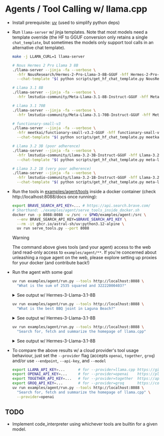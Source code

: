 # Agents / Tool Calling w/ llama.cpp

- Install prerequisite: [uv](https://docs.astral.sh/uv/) (used to simplify python deps)

- Run `llama-server` w/ jinja templates. Note that most models need a template override (the HF to GGUF conversion only retains a single `chat_template`, but sometimes the models only support tool calls in an alternative chat template).

  ```bash
  make -j LLAMA_CURL=1 llama-server

  # Nous Hermes 2 Pro Llama 3 8B
  ./llama-server --jinja -fa --verbose \
    -hfr NousResearch/Hermes-2-Pro-Llama-3-8B-GGUF -hff Hermes-2-Pro-Llama-3-8B-Q8_0.gguf \
    --chat-template "$( python scripts/get_hf_chat_template.py NousResearch/Hermes-2-Pro-Llama-3-8B tool_use )"

  # Llama 3.1 8B
  ./llama-server --jinja -fa --verbose \
    -hfr lmstudio-community/Meta-Llama-3.1-8B-Instruct-GGUF -hff Meta-Llama-3.1-8B-Instruct-Q5_K_M.gguf

  # Llama 3.1 70B
  ./llama-server --jinja -fa --verbose \
    -hfr lmstudio-community/Meta-Llama-3.1-70B-Instruct-GGUF -hff Meta-Llama-3.1-70B-Instruct-Q4_K_M.gguf

  # functionary-small-v3
  ./llama-server --jinja -fa --verbose \
    -hfr meetkai/functionary-small-v3.2-GGUF -hff functionary-small-v3.2.Q4_0.gguf \
    --chat-template "$( python scripts/get_hf_chat_template.py meetkai/functionary-medium-v3.2 )"

  # Llama 3.2 3B (poor adherence)
  ./llama-server --jinja -fa --verbose \
    -hfr lmstudio-community/Llama-3.2-3B-Instruct-GGUF -hff Llama-3.2-3B-Instruct-Q6_K_L.gguf \
    --chat-template "$( python scripts/get_hf_chat_template.py meta-llama/Llama-3.2-3B-Instruct )"

  # Llama 3.2 1B (very poor adherence)
  ./llama-server --jinja -fa --verbose \
    -hfr lmstudio-community/Llama-3.2-1B-Instruct-GGUF -hff Llama-3.2-1B-Instruct-Q4_K_M.gguf \
    --chat-template "$( python scripts/get_hf_chat_template.py meta-llama/Llama-3.2-3B-Instruct )"
  ```

- Run the tools in [examples/agent/tools](./examples/agent/tools) inside a docker container (check http://localhost:8088/docs once running):

  ```bash
  export BRAVE_SEARCH_API_KEY=... # https://api.search.brave.com/
  # Shorthand: ./examples/agent/serve_tools_inside_docker.sh
  docker run -p 8088:8088 -w /src -v $PWD/examples/agent:/src \
    --env BRAVE_SEARCH_API_KEY=$BRAVE_SEARCH_API_KEY \
    --rm -it ghcr.io/astral-sh/uv:python3.12-alpine \
    uv run serve_tools.py --port 8088
  ```

  > [!WARNING]
  > The command above gives tools (and your agent) access to the web (and read-only access to `examples/agent/**`. If you're concerned about unleashing a rogue agent on the web, please explore setting up proxies for your docker (and contribute back!)

- Run the agent with some goal

  ```bash
  uv run examples/agent/run.py --tools http://localhost:8088 \
    "What is the sum of 2535 squared and 32222000403?"
  ```

  <details><summary>See output w/ Hermes-3-Llama-3.1-8B</summary>

  ```
  🛠️  Tools: python, fetch_page, brave_search
  ⚙️  python(code="print(2535**2 + 32222000403)")
  → 15 chars
  The sum of 2535 squared and 32222000403 is 32228426628.
  ```

  </details>

  ```bash
  uv run examples/agent/run.py --tools http://localhost:8088 \
    "What is the best BBQ joint in Laguna Beach?"
  ```

  <details><summary>See output w/ Hermes-3-Llama-3.1-8B</summary>

  ```
  🛠️  Tools: python, fetch_page, brave_search
  ⚙️  brave_search(query="best bbq joint in laguna beach")
  → 4283 chars
  Based on the search results, Beach Pit BBQ seems to be a popular and highly-rated BBQ joint in Laguna Beach. They offer a variety of BBQ options, including ribs, pulled pork, brisket, salads, wings, and more. They have dine-in, take-out, and catering options available.
  ```

  </details>

  ```bash
  uv run examples/agent/run.py --tools http://localhost:8088 \
    "Search for, fetch and summarize the homepage of llama.cpp"
  ```

  <details><summary>See output w/ Hermes-3-Llama-3.1-8B</summary>

  ```
  🛠️  Tools: python, fetch_page, brave_search
  ⚙️  brave_search(query="llama.cpp")
  → 3330 chars
  Llama.cpp is an open-source software library written in C++ that performs inference on various Large Language Models (LLMs). Alongside the library, it includes a CLI and web server. It is co-developed alongside the GGML project, a general-purpose tensor library. Llama.cpp is also available with Python bindings, known as llama.cpp-python. It has gained popularity for its ability to run LLMs on local machines, such as Macs with NVIDIA RTX systems. Users can leverage this library to accelerate LLMs and integrate them into various applications. There are numerous resources available, including tutorials and guides, for getting started with Llama.cpp and llama.cpp-python.
  ```

  </details>


- To compare the above results w/ a cloud provider's tool usage behaviour, just set the `--provider` flag (accepts `openai`, `together`, `groq`) and/or use `--endpoint`, `--api-key`, and `--model`

  ```bash
  export LLAMA_API_KEY=...      # for --provider=llama.cpp https://github.com/ggerganov/llama.cpp/blob/master/examples/server/README.md
  export OPENAI_API_KEY=...     # for --provider=openai    https://platform.openai.com/api-keys
  export TOGETHER_API_KEY=...   # for --provider=together  https://api.together.ai/settings/api-keys
  export GROQ_API_KEY=...       # for --provider=groq      https://console.groq.com/keys
  uv run examples/agent/run.py --tools http://localhost:8088 \
    "Search for, fetch and summarize the homepage of llama.cpp" \
    --provider=openai
  ```

## TODO

- Implement code_interpreter using whichever tools are builtin for a given model.
